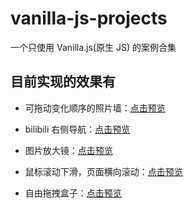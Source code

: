 # vanilla-js-projects

一个只使用 Vanilla.js(原生 JS) 的案例合集

## 目前实现的效果有

- 可拖动变化顺序的照片墙：[点击预览](https://ezclap-x.github.io/vanilla-js-projects/01.%E7%85%A7%E7%89%87%E5%A2%99/)

- bilibili 右侧导航：[点击预览](https://ezclap-x.github.io/vanilla-js-projects/02.bilibili%E5%8F%B3%E4%BE%A7%E5%8F%AF%E6%8B%96%E6%8B%BD%E5%AF%BC%E8%88%AA/)

- 图片放大镜：[点击预览](https://ezclap-x.github.io/vanilla-js-projects/03.%E5%9B%BE%E7%89%87%E6%94%BE%E5%A4%A7%E9%95%9C/)

- 鼠标滚动下滑，页面横向滚动：[点击预览](https://ezclap-x.github.io/vanilla-js-projects/04.%E9%A1%B5%E9%9D%A2%E6%A8%AA%E5%90%91%E6%BB%9A%E5%8A%A8/)

- 自由拖拽盒子：[点击预览](https://ezclap-x.github.io/vanilla-js-projects/05.%E8%87%AA%E7%94%B1%E6%8B%96%E6%8B%BD%E7%9B%92%E5%AD%90/)